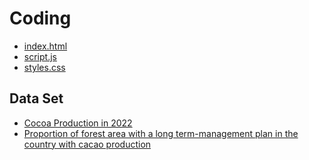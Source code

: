 # Coding

<ul>
  <li><a href="https://github.com/skyladfah/MajorStudio1_Interactive/blob/main/week_3/index.html">index.html</a>
  <li><a href="https://github.com/skyladfah/MajorStudio1_Interactive/blob/main/week_3/script.js">script.js</a>
  <li><a href="https://github.com/skyladfah/MajorStudio1_Interactive/blob/main/week_3/styles.css">styles.css</a>
</ul>

## Data Set
<ul>
  <li><a href="https://github.com/skyladfah/MajorStudio1_Interactive/blob/main/week_3/dataset/Cocoa-Production-in-2022.csv">Cocoa Production in 2022</a>
  <li><a href="https://github.com/skyladfah/MajorStudio1_Interactive/blob/main/week_3/dataset/Proportion-of-forest-area-with-a-long-term-management-plan-in-the-country-with-cacao-production.csv">Proportion of forest area with a long term-management plan in the country with cacao production</a>
</ul>
